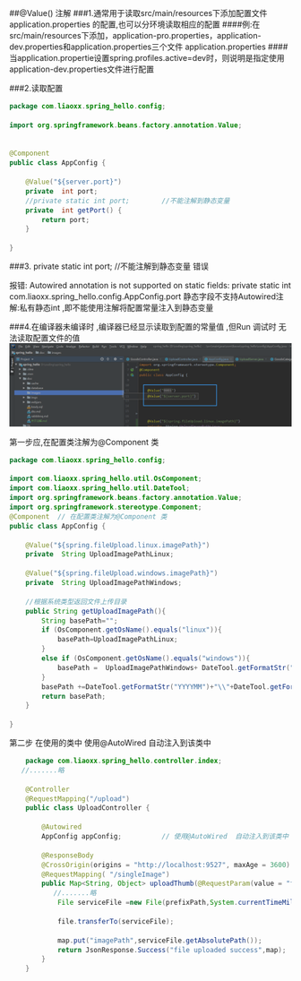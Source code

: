 ##@Value()  注解
###1.通常用于读取src/main/resources下添加配置文件application.properties 的配置,也可以分环境读取相应的配置
####例:在src/main/resources下添加，application-pro.properties，application-dev.properties和application.properties三个文件 application.properties
####当application.propertie设置spring.profiles.active=dev时，则说明是指定使用application-dev.properties文件进行配置


###2.读取配置
````java
package com.liaoxx.spring_hello.config;
    
import org.springframework.beans.factory.annotation.Value;

    
@Component
public class AppConfig {
        
    @Value("${server.port}")
    private  int port;    
    //private static int port;        //不能注解到静态变量
    private  int getPort() {
        return port;
    }
        
}

````
###3.    private static int port;        //不能注解到静态变量  错误

报错: Autowired annotation is not supported on static fields: private static int com.liaoxx.spring_hello.config.AppConfig.port
静态字段不支持Autowired注解:私有静态int  ,即不能使用注解将配置常量注入到静态变量


###4.在编译器未编译时 ,编译器已经显示读取到配置的常量值 ,但Run 调试时 无法读取配置文件的值
![Value_04](./../doc/images/Value_04.png)



第一步应,在配置类注解为@Component 类


```java
package com.liaoxx.spring_hello.config;

import com.liaoxx.spring_hello.util.OsComponent;
import com.liaoxx.spring_hello.util.DateTool;
import org.springframework.beans.factory.annotation.Value;
import org.springframework.stereotype.Component;
@Component  // 在配置类注解为@Component 类
public class AppConfig {

    @Value("${spring.fileUpload.linux.imagePath}")
    private  String UploadImagePathLinux;

    @Value("${spring.fileUpload.windows.imagePath}")
    private  String UploadImagePathWindows;

    //根据系统类型返回文件上传目录
    public String getUploadImagePath(){
        String basePath="";
        if (OsComponent.getOsName().equals("linux")){
            basePath=UploadImagePathLinux;
        }
        else if (OsComponent.getOsName().equals("windows")){
            basePath =  UploadImagePathWindows+ DateTool.getFormatStr("YYYYMM")+"\\"+DateTool.getFormatStr("dd")+"\\";
        }
        basePath +=DateTool.getFormatStr("YYYYMM")+"\\"+DateTool.getFormatStr("dd")+"\\";
        return basePath;
    }

}
```




第二步  在使用的类中  使用@AutoWired  自动注入到该类中
```java
    package com.liaoxx.spring_hello.controller.index;
   //.......略
    
    @Controller
    @RequestMapping("/upload")  
    public class UploadController {
       
        @Autowired
        AppConfig appConfig;          // 使用@AutoWired  自动注入到该类中      
    
        @ResponseBody
        @CrossOrigin(origins = "http://localhost:9527", maxAge = 3600)
        @RequestMapping( "/singleImage")
        public Map<String, Object> uploadThumb(@RequestParam(value = "file") MultipartFile file) throws IOException, NoSuchAlgorithmException {
           //.......略
            File serviceFile =new File(prefixPath,System.currentTimeMillis()+suffixName);
           
            file.transferTo(serviceFile);
           
            map.put("imagePath",serviceFile.getAbsolutePath());
            return JsonResponse.Success("file uploaded success",map);
        }
    }

```

